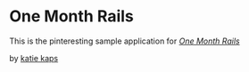 # One Month Rails

This is the pinteresting sample application for
[*One Month Rails*](http://onemonthrails.com)

by [katie kaps](katiekaps.com)
